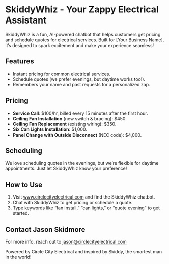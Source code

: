 # SkiddyWhiz - Your Zappy Electrical Assistant

SkiddyWhiz is a fun, AI-powered chatbot that helps customers get pricing and schedule quotes for electrical services. Built for [Your Business Name], it’s designed to spark excitement and make your experience seamless!

## Features
- Instant pricing for common electrical services.
- Schedule quotes (we prefer evenings, but daytime works too!).
- Remembers your name and past requests for a personalized zap.

## Pricing
- **Service Call**: $100/hr, billed every 15 minutes after the first hour.
- **Ceiling Fan Installation** (new switch & bracing): $450.
- **Ceiling Fan Replacement** (existing wiring): $350.
- **Six Can Lights Installation**: $1,000.
- **Panel Change with Outside Disconnect** (NEC code): $4,000.

## Scheduling
We love scheduling quotes in the evenings, but we’re flexible for daytime appointments. Just let SkiddyWhiz know your preference!

## How to Use
1. Visit www.circlecityelectrical.com and find the SkiddyWhiz chatbot.
2. Chat with SkiddyWhiz to get pricing or schedule a quote.
3. Type keywords like “fan install,” “can lights,” or “quote evening” to get started.

## Contact Jason Skidmore 
For more info, reach out to jason@circlecityelectrical.com

Powered by Circle City Electrical and inspired by Skiddy, the smartest man in the world!
